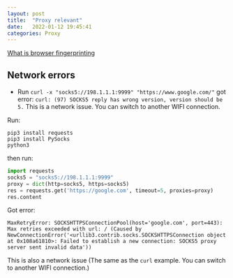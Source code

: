```yaml
---
layout: post
title:  "Proxy relevant"
date:   2022-01-12 19:45:41
categories: Proxy
---
```


[What is browser fingerprinting](https://smartproxy.com/blog/what-is-browser-fingerprinting)

## Network errors
* Run `curl -x "socks5://198.1.1.1:9999" "https://www.google.com/"` got error: `curl: (97) SOCKS5 reply has wrong version, version should be 5.`
This is a network issue. You can switch to another WIFI connection.

Run:
```shell
pip3 install requests
pip3 install PySocks
python3
```

then run:
```python
import requests
socks5 = "socks5://198.1.1.1:9999"
proxy = dict(http=socks5, https=socks5)
res = requests.get('https://google.com', timeout=5, proxies=proxy)
res.content
```
Got error: 
```text
MaxRetryError: SOCKSHTTPSConnectionPool(host='google.com', port=443): Max retries exceeded with url: / (Caused by NewConnectionError('<urllib3.contrib.socks.SOCKSHTTPSConnection object at 0x108a61810>: Failed to establish a new connection: SOCKS5 proxy server sent invalid data'))
```
This is also a network issue (The same as the `curl` example. You can switch to another WIFI connection.)
